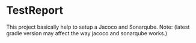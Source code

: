 # TestReport
This project basically help to setup a Jacoco and Sonarqube.
Note: (latest gradle version may affect the way jacoco and sonarqube works.)
